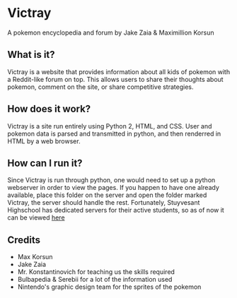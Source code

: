 # Victray
A pokemon encyclopedia and forum
by Jake Zaia & Maximillion Korsun

## What is it?
Victray is a website that provides information about all kids of pokemon with a Reddit-like forum on top. This allows users to share their thoughts about pokemon, comment on the site, or share competitive strategies.

## How does it work?
Victray is a site run entirely using Python 2, HTML, and CSS. User and pokemon data is parsed and transmitted in python, and then renderred in HTML by a web browser.

## How can I run it?
Since Victray is run through python, one would need to set up a python webserver in order to view the pages. If you happen to have one already available, place this folder on the server and open the folder marked Victray, the server should handle the rest. Fortunately, Stuyvesant Highschool has dedicated servers for their active students, so as of now it can be viewed [here](http://homer.stuy.edu/~jake.zaia/IntroCS2/finalproject/612/)

## Credits
* Max Korsun
* Jake Zaia
* Mr. Konstantinovich for teaching us the skills required
* Bulbapedia & Serebii for a lot of the information used
* Nintendo's graphic design team for the sprites of the pokemon
